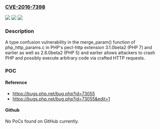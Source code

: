 ### [CVE-2016-7398](https://cve.mitre.org/cgi-bin/cvename.cgi?name=CVE-2016-7398)
![](https://img.shields.io/static/v1?label=Product&message=n%2Fa&color=blue)
![](https://img.shields.io/static/v1?label=Version&message=n%2Fa&color=blue)
![](https://img.shields.io/static/v1?label=Vulnerability&message=n%2Fa&color=brighgreen)

### Description

A type confusion vulnerability in the merge_param() function of php_http_params.c in PHP's pecl-http extension 3.1.0beta2 (PHP 7) and earlier as well as 2.6.0beta2 (PHP 5) and earlier allows attackers to crash PHP and possibly execute arbitrary code via crafted HTTP requests.

### POC

#### Reference
- https://bugs.php.net/bug.php?id=73055
- https://bugs.php.net/bug.php?id=73055&edit=1

#### Github
No PoCs found on GitHub currently.

